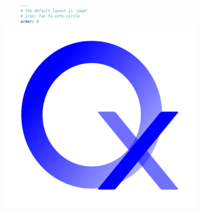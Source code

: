 ```yaml
---
# the default layout is 'page'
# icon: fas fa-info-circle
order: 6
--- 
```

<style>
  .hero-content {
    position: relative;
    /* background-image: url('/assets/images/trace.png'); */
    background-image: url("/assets/images/pcb2.svg");
    background-size: 100%;
    background-position: center center;
    background-repeat: no-repeat;
    padding: 50px 0;
    text-align: center;

  }

  .hero-content img{
    position: center center;
    display: inline-block;
    padding: 10px;
    margin: 10px 0;
    color: blue;
    font-weight: bolder;
    text-shadow: 0 0 1px rgb(0, 0, 255);
  }

  .hero-content img {
    font-size: 2.8rem;
    transform: translate(0%, -0%) scale(1.5);
  }
</style>

<style>
  .contact-icons {
    display: flex;
    justify-content: center;
    align-items: center;
    gap: 80px;
    margin: 50px 0;
  }
  .contact-icons a {
    font-size: 30px;
    color: #0000ff
    transition: color 0.3s ease;
  }
  .contact-icons a:hover {
    color: #0077b5;
  }
</style>


<div class="hero-content">
  <div class="blur-background"></div>
  <div class="content-wrapper">
     <img src="/assets/images/logo.svg">
     
  </div>
</div>
<div class="contact-icons">
  <!-- <a href="https://www.linkedin.com/in/yourprofile" target="_blank" rel="noopener noreferrer">
    <i class="fab fa-linkedin"></i>
  </a> -->
  <a href="mailto:pranjal@oscilx.com">
    <i class="fas fa-envelope"></i>
  </a>
  <a href="tel:+918448933647">
    <i class="fas fa-phone"></i>
  </a>
</div>